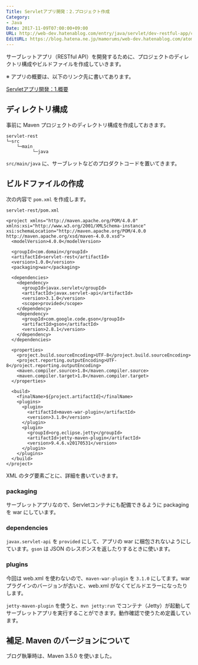 ```yaml
---
Title: Servletアプリ開発：2.プロジェクト作成
Category:
- Java
Date: 2017-11-09T07:00:00+09:00
URL: http://web-dev.hatenablog.com/entry/java/servlet/dev-restful-app/create-project
EditURL: https://blog.hatena.ne.jp/mamorums/web-dev.hatenablog.com/atom/entry/8599973812315254264
---
```


サーブレットアプリ（RESTful API）を開発するために、プロジェクトのディレクトリ構成やビルドファイルを作成していきます。

※ アプリの概要は、以下のリンク先に書いてあります。

[Servletアプリ開発：1.概要](/entry/java/servlet/dev-restful-app/overview)


## ディレクトリ構成
事前に Maven プロジェクトのディレクトリ構成を作成しておきます。

```
servlet-rest
└─src
    └─main
          └─java
```

`src/main/java` に、サーブレットなどのプロダクトコードを置いてきます。


## ビルドファイルの作成
次の内容で `pom.xml` を作成します。

`servlet-rest/pom.xml`

```
<project xmlns="http://maven.apache.org/POM/4.0.0" xmlns:xsi="http://www.w3.org/2001/XMLSchema-instance" xsi:schemaLocation="http://maven.apache.org/POM/4.0.0 http://maven.apache.org/xsd/maven-4.0.0.xsd">
  <modelVersion>4.0.0</modelVersion>

  <groupId>com.domain</groupId>
  <artifactId>servlet-rest</artifactId>
  <version>1.0.0</version>
  <packaging>war</packaging>

  <dependencies>
    <dependency>
      <groupId>javax.servlet</groupId>
      <artifactId>javax.servlet-api</artifactId>
      <version>3.1.0</version>
      <scope>provided</scope>
    </dependency>
    <dependency>
      <groupId>com.google.code.gson</groupId>
      <artifactId>gson</artifactId>
      <version>2.8.1</version>
    </dependency>
  </dependencies>

  <properties>
    <project.build.sourceEncoding>UTF-8</project.build.sourceEncoding>
    <project.reporting.outputEncoding>UTF-8</project.reporting.outputEncoding>
    <maven.compiler.source>1.8</maven.compiler.source>
    <maven.compiler.target>1.8</maven.compiler.target>
  </properties>

  <build>
    <finalName>${project.artifactId}</finalName>
    <plugins>
      <plugin>
        <artifactId>maven-war-plugin</artifactId>
        <version>3.1.0</version>
      </plugin>
      <plugin>
        <groupId>org.eclipse.jetty</groupId>
        <artifactId>jetty-maven-plugin</artifactId>
        <version>9.4.6.v20170531</version>
      </plugin>
    </plugins>
  </build>
</project>
```

XML のタグ要素ごとに、詳細を書いていきます。

### packaging
サーブレットアプリなので、Servletコンテナにも配備できるように packaging を war にしています。

### dependencies
`javax.servlet-api` を `provided` にして、アプリの war に梱包されないようにしています。`gson` は JSON のレスポンスを返したりするときに使います。

### plugins
今回は web.xml を使わないので、`maven-war-plugin` を `3.1.0` にしてます。warプラグインのバージョンが古いと、web.xml がなくてビルドエラーになったりします。

`jetty-maven-plugin` を使うと、`mvn jetty:run` でコンテナ（Jetty）が起動してサーブレットアプリを実行することができます。動作確認で使うため定義しています。


## 補足. Maven のバージョンについて
ブログ執筆時は、Maven 3.5.0 を使いました。
